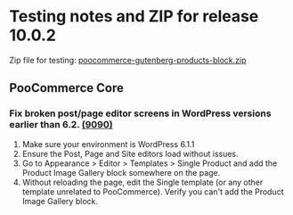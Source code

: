 # Testing notes and ZIP for release 10.0.2

Zip file for testing: [poocommerce-gutenberg-products-block.zip](https://github.com/poocommerce/poocommerce-blocks/files/11269797/poocommerce-gutenberg-products-block.zip)

## PooCommerce Core

### Fix broken post/page editor screens in WordPress versions earlier than 6.2. [(9090)](https://github.com/poocommerce/poocommerce-blocks/pull/9090)

1. Make sure your environment is WordPress 6.1.1
2. Ensure the Post, Page and Site editors load without issues.
3. Go to Appearance > Editor > Templates > Single Product and add the Product Image Gallery block somewhere on the page.
4. Without reloading the page, edit the Single template (or any other template unrelated to PooCommerce). Verify you can't add the Product Image Gallery block.
